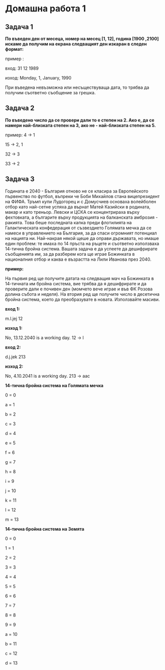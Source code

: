# Домашна работа 1

## Задача 1

**По въведен ден от месеца, номер на месец [1, 12], година [1900 ,2100] искаме да получим на екрана следващият ден изкаран в следен формат:**

пример :

вход: 31 12 1989

изход: Monday, 1, January, 1990

При въведена невъзможна или несъществуваща дата, то трябва да получим съответно съобщение за грешка.

## Задача 2

**По въведено число да се провери дали то е степен на 2. Ако е, да се намери най-близката степен на 3, ако не - най-близката степен на 5.**

пример: 4 -> 1

15 -> 2, 1

32 -> 3

33 -> 2

## Задача 3

Годината е 2040 - България отново не се класира за Европейското първенство по футбол, въпреки че Боби Михайлов стана вицепрезидент на ФИФА. Тръмп купи Лудогорец и с Домусчиев основаха волейболен отбор като най-сетне успяха да върнат Матей Казийски в родината, макар и като треньор. Левски и ЦСКА се концентрираха върху фехтовката, а българите върху продукцията на балканската амброзия - ракията. Това беше последната капка преди флотилията на Галактическата конфедерация от съзвездието Голямата мечка да се намеси в управлението на България, за да спаси огромният потенциал на нацията ни. Най-накрая някой щеше да оправи държавата, но имаше един проблем: те имаха по 14 пръста на ръцете и съответно използваха 14-тична бройна система. Вашата задача е да успеете да дешифрирате съобщенията им, за да разберем кога ще играе Божинката в националния отбор и каква е възрастта на Лили Иванова през 2040.

**пример:**

На първия ред ще получите датата на следващия мач на Божинката в 14-тичната им бройна система, вие трябва да я дешифрирате и да проверите дали е почивен ден (момчето вече играе и във ФК Розова долина събота и неделя). На втория ред ще получите число в десетична бройна система, което да преобразувате в новата. Използвайте масиви.

**вход 1:**

m.l.jej
12

**изход 1:**

No, 13.12.2040 is a working day.
12 -> l

**вход 2:**

d.j.jek
213

**изход 2:**

No, 4.10.2041 is a working day.
213 -> aac

**14-тична бройна система на Голямата мечка**

0 = 0

a = 1

b = 2

c = 3

d = 4

e = 5

f = 6

g = 7

h = 8

i = 9

j = 10

k = 11

l = 12

m = 13

**14-тична бройна система на Земята**

0 = 0

1 = 1

2 = 2

3 = 3

4 = 4

5 = 5

6 = 6

7 = 7

8 = 8

9 = 9

a = 10

b = 11

c = 12

d = 13
